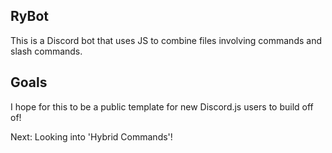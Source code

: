 ## RyBot

This is a Discord bot that uses JS to combine files involving commands and slash commands.

## Goals

I hope for this to be a public template for new Discord.js users to build off of!

Next: Looking into 'Hybrid Commands'!